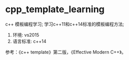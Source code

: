 # cpp_template_learning
c++ 模板编程学习;
学习c++11和c++14标准的模板编程方法;
1. 环境: vs2015
2. 语言标准: c++14

参考：《c++ template》第二版，《Effective Modern C++》。
